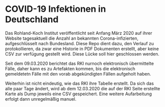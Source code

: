 # COVID-19 Infektionen in Deutschland
Das Rohland-Koch Institut veröffentlicht seit Anfang März 2020 
auf ihrer Website tagesaktuell die Anzahl an bekannten Corona-infizierten, aufgeschlüsselt nach Bundesland.
Diese Repo dient dazu, den Verlauf zu protokollieren, da zwar eine Historie 
in PDF Dokumenten erstellt, aber keine CSV zur verfügung gestellt wird. Diese
Lücke soll hier geschlossen werden.

Seit dem 09.03.2020 berichtet das RKI nurnoch elektronisch übermittelte Fälle, daher kann es zu Artefakten kommen, 
bis die elektronisch gemeldetetn Fälle mit den vorab abgekündigten Fällen aufgeholt haben.

Weiterhin ist nicht eindeutig, wie das RKI ihre Tabelle erstellt. Da sich das alle paar Tage ändert, wird ab dem 12.03.2020
die auf der RKI Seite erstellte Karte als Dump jeweils eine CSV gespeichert. Eine weitere Aufarbeitung erfolgt dann unregelmäßig 
manuel.

